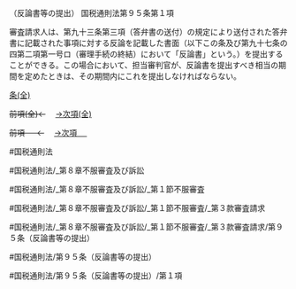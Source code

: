 （反論書等の提出）
国税通則法第９５条第１項

審査請求人は、第九十三条第三項（答弁書の送付）の規定により送付された答弁書に記載された事項に対する反論を記載した書面（以下この条及び第九十七条の四第二項第一号ロ（審理手続の終結）において「反論書」という。）を提出することができる。この場合において、担当審判官が、反論書を提出すべき相当の期間を定めたときは、その期間内にこれを提出しなければならない。

[条(全)](国税通則法＿＿＿＿＿第９５条_.md)

~~前項(全)←~~　  [→次項(全)](国税通則法＿＿＿＿＿第９５条第２項_.md)

~~前項 　 ←~~　  [→次項 　 ](国税通則法＿＿＿＿＿第９５条第２項.md)



#国税通則法

#国税通則法/_第８章不服審査及び訴訟

#国税通則法/_第８章不服審査及び訴訟/_第１節不服審査

#国税通則法/_第８章不服審査及び訴訟/_第１節不服審査/_第３款審査請求

#国税通則法/_第８章不服審査及び訴訟/_第１節不服審査/_第３款審査請求/第９５条（反論書等の提出）

#国税通則法/第９５条（反論書等の提出）

#国税通則法/第９５条（反論書等の提出）/第１項

